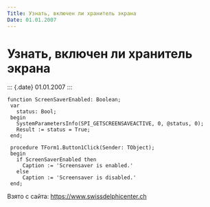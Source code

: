 ```yaml
---
Title: Узнать, включен ли хранитель экрана
Date: 01.01.2007
---
```


Узнать, включен ли хранитель экрана
===================================

::: {.date}
01.01.2007
:::

    function ScreenSaverEnabled: Boolean;
     var
       status: Bool;
     begin
       SystemParametersInfo(SPI_GETSCREENSAVEACTIVE, 0, @status, 0);
       Result := status = True;
     end;
     
     procedure TForm1.Button1Click(Sender: TObject);
     begin
       if ScreenSaverEnabled then
         Caption := 'Screensaver is enabled.'
       else
         Caption := 'Screensaver is disabled.'
     end;

Взято с сайта: <https://www.swissdelphicenter.ch>
